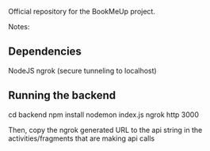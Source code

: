 Official repository for the BookMeUp project.

Notes:

Dependencies
--------------
NodeJS
ngrok (secure tunneling to localhost)

Running the backend
---------------------
cd backend
npm install
nodemon index.js
ngrok http 3000

Then, copy the ngrok generated URL to the api string in the activities/fragments that are 
making api calls

